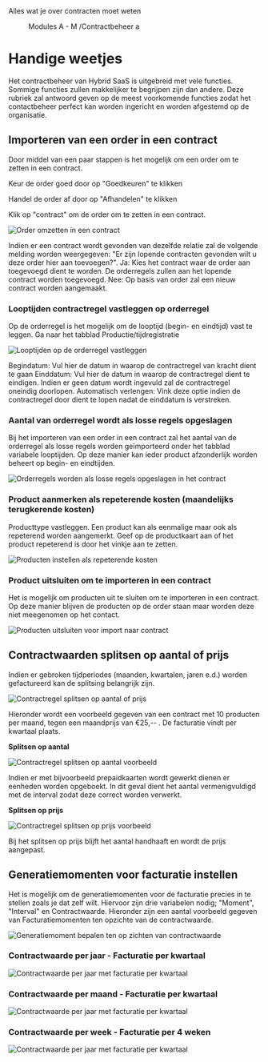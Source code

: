 <properties>
	<page>
		<title>Handige weetjes</title>
		<description>Alles wat je over contracten moet weten</description>
	</page>
	<menu>
		<position>Modules A - M /Contractbeheer</position>
		<title>Handige weetjes</title>
		<sort>a</sort>
	</menu>
</properties>

# Handige weetjes #
Het contractbeheer van Hybrid SaaS is uitgebreid met vele functies. Sommige functies zullen makkelijker te begrijpen zijn dan andere. Deze rubriek zal antwoord geven op de meest voorkomende functies zodat het contactbeheer perfect kan worden ingericht en worden afgestemd op de organisatie.

## Importeren van een order in een contract ##
Door middel van een paar stappen is het mogelijk om een order om te zetten in een contract. 

Keur de order goed door op "Goedkeuren" te klikken

Handel de order af door op "Afhandelen" te klikken

Klik op "contract" om de order om te zetten in een contract.

![Order omzetten in een contract](images/order_omzetten_in_een_contract.png)

<div class="info">
Indien er een contract wordt gevonden van dezelfde relatie zal de volgende melding worden weergegeven: "Er zijn lopende contracten gevonden wilt u deze order hier aan toevoegen?".
Ja: Kies het contract waar de order aan toegevoegd dient te worden. De orderregels zullen aan het lopende contract worden toegevoegd.
Nee: Op basis van order zal een nieuw contract worden aangemaakt.
</div>


### Looptijden contractregel vastleggen op orderregel ###
Op de orderregel is het mogelijk om de looptijd (begin- en eindtijd) vast te leggen. Ga naar het tabblad Productie/tijdregistratie

![Looptijden op de orderregel vastleggen](images/looptijden_bij_orderregels_vastleggen.png)

<div class="info">
Begindatum: Vul hier de datum in waarop de contractregel van kracht dient te gaan
Einddatum: Vul hier de datum in waarop de contractregel dient te eindigen. Indien er geen datum wordt ingevuld zal de contractregel oneindig doorlopen.
Automatisch verlengen: Vink deze optie indien de contractregel door dient te lopen nadat de einddatum is verstreken.
</div>


### Aantal van orderregel wordt als losse regels opgeslagen ###
Bij het importeren van een order in een contract zal het aantal van de orderregel als losse regels worden geïmporteerd onder het tabblad variabele looptijden. Op deze manier kan ieder product afzonderlijk worden beheert op begin- en eindtijden.

![Orderregels worden als losse regels opgeslagen in het contract](images/losse_contractregels_na_importeren_order.png)

### Product aanmerken als repeterende kosten (maandelijks terugkerende kosten) ###
Producttype vastleggen. Een product kan als eenmalige maar ook als repeterend worden aangemerkt. Geef op de productkaart aan of het product repeterend is door het vinkje aan te zetten.

![Producten instellen als repeterende kosten](images/product_aanmerken_als_repeterend.png)

### Product uitsluiten om te importeren in een contract ###
Het is mogelijk om producten uit te sluiten om te importeren in een contract. Op deze manier blijven de producten op de order staan maar worden deze niet meegenomen op het contact.

![Producten uitsluiten voor import naar contract](images/product_uitsluiten_voor_contract.png)

## Contractwaarden splitsen op aantal of prijs ##

Indien er gebroken tijdperiodes (maanden, kwartalen, jaren e.d.) worden gefactureerd kan de splitsing belangrijk zijn. 

![Contractregel splitsen op aantal of prijs](images/contractwaarde_splitsen.png)

Hieronder wordt een voorbeeld gegeven van een contract met 10 producten per maand, tegen een maandprijs van €25,-- . De facturatie vindt per kwartaal plaats.

**Splitsen op aantal** 

![Contractregel splitsen op aantal voorbeeld](images/splitsen_op_aantal.png)

Indien er met bijvoorbeeld prepaidkaarten wordt gewerkt dienen er eenheden worden opgeboekt. In dit geval dient het aantal vermenigvuldigd met de interval zodat deze correct worden verwerkt.

**Splitsen op prijs**

![Contractregel splitsen op prijs voorbeeld](images/splitsen_op_prijs.png)

Bij het splitsen op prijs blijft het aantal handhaaft en wordt de prijs aangepast. 

## Generatiemomenten voor facturatie instellen ##

Het is mogelijk om de generatiemomenten voor de facturatie precies in te stellen zoals je dat zelf wilt. Hiervoor zijn drie variabelen nodig; "Moment", "Interval" en Contractwaarde. Hieronder zijn een aantal voorbeeld gegeven van Facturatiemomenten ten opzichte van de contractwaarde. 

![Generatiemoment bepalen ten op zichten van contractwaarde ](images/facturatiemoment_bepalen.png)

### Contractwaarde per jaar - Facturatie per kwartaal ###

![Contractwaarde per jaar met facturatie per kwartaal](images/waarde_per_jaar_facturatie_per_kwartaal.png)

### Contractwaarde per maand - Facturatie per kwartaal ###

![Contractwaarde per jaar met facturatie per kwartaal](images/waarde_per_maand_facturatie_per_kwartaal.png)

### Contractwaarde per week - Facturatie per 4 weken ###

![Contractwaarde per jaar met facturatie per kwartaal](images/waarde_per_week_facturatie_per_4_weken.png)
